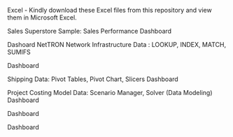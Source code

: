 Excel -
Kindly download these Excel files from this repository and view them in Microsoft Excel.

Sales Superstore Sample: Sales Performance Dashboard

Dashoard
NetTRON Network Infrastructure Data : LOOKUP, INDEX, MATCH, SUMIFS


Dashboard

Shipping Data: Pivot Tables, Pivot Chart, Slicers
Dashboard

Project Costing Model Data: Scenario Manager, Solver (Data Modeling)
Dashboard

Dashboard

Dashboard
